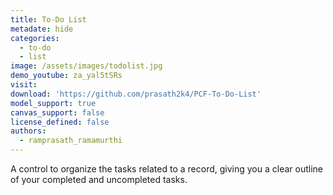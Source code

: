 ```yaml
---
title: To-Do List
metadate: hide
categories:
  - to-do
  - list
image: /assets/images/todolist.jpg
demo_youtube: za_yal5tSRs
visit: 
download: 'https://github.com/prasath2k4/PCF-To-Do-List'
model_support: true
canvas_support: false
license_defined: false
authors:
  - ramprasath_ramamurthi
---
```

A control to organize the tasks related to a record, giving you a clear outline of your completed and uncompleted tasks.
